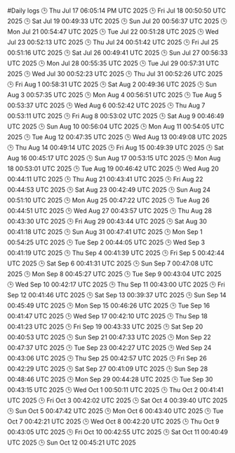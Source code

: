 #Daily logs
🕒 Thu Jul 17 06:05:14 PM UTC 2025
🕒 Fri Jul 18 00:50:50 UTC 2025
🕒 Sat Jul 19 00:49:33 UTC 2025
🕒 Sun Jul 20 00:56:37 UTC 2025
🕒 Mon Jul 21 00:54:47 UTC 2025
🕒 Tue Jul 22 00:51:28 UTC 2025
🕒 Wed Jul 23 00:52:13 UTC 2025
🕒 Thu Jul 24 00:51:42 UTC 2025
🕒 Fri Jul 25 00:51:16 UTC 2025
🕒 Sat Jul 26 00:49:41 UTC 2025
🕒 Sun Jul 27 00:56:33 UTC 2025
🕒 Mon Jul 28 00:55:35 UTC 2025
🕒 Tue Jul 29 00:57:31 UTC 2025
🕒 Wed Jul 30 00:52:23 UTC 2025
🕒 Thu Jul 31 00:52:26 UTC 2025
🕒 Fri Aug  1 00:58:31 UTC 2025
🕒 Sat Aug  2 00:49:36 UTC 2025
🕒 Sun Aug  3 00:57:35 UTC 2025
🕒 Mon Aug  4 00:56:51 UTC 2025
🕒 Tue Aug  5 00:53:37 UTC 2025
🕒 Wed Aug  6 00:52:42 UTC 2025
🕒 Thu Aug  7 00:53:11 UTC 2025
🕒 Fri Aug  8 00:53:02 UTC 2025
🕒 Sat Aug  9 00:46:49 UTC 2025
🕒 Sun Aug 10 00:56:04 UTC 2025
🕒 Mon Aug 11 00:54:05 UTC 2025
🕒 Tue Aug 12 00:47:35 UTC 2025
🕒 Wed Aug 13 00:49:08 UTC 2025
🕒 Thu Aug 14 00:49:14 UTC 2025
🕒 Fri Aug 15 00:49:39 UTC 2025
🕒 Sat Aug 16 00:45:17 UTC 2025
🕒 Sun Aug 17 00:53:15 UTC 2025
🕒 Mon Aug 18 00:53:01 UTC 2025
🕒 Tue Aug 19 00:46:42 UTC 2025
🕒 Wed Aug 20 00:44:11 UTC 2025
🕒 Thu Aug 21 00:43:41 UTC 2025
🕒 Fri Aug 22 00:44:53 UTC 2025
🕒 Sat Aug 23 00:42:49 UTC 2025
🕒 Sun Aug 24 00:51:10 UTC 2025
🕒 Mon Aug 25 00:47:22 UTC 2025
🕒 Tue Aug 26 00:44:51 UTC 2025
🕒 Wed Aug 27 00:43:57 UTC 2025
🕒 Thu Aug 28 00:43:30 UTC 2025
🕒 Fri Aug 29 00:43:44 UTC 2025
🕒 Sat Aug 30 00:41:18 UTC 2025
🕒 Sun Aug 31 00:47:41 UTC 2025
🕒 Mon Sep  1 00:54:25 UTC 2025
🕒 Tue Sep  2 00:44:05 UTC 2025
🕒 Wed Sep  3 00:41:19 UTC 2025
🕒 Thu Sep  4 00:41:39 UTC 2025
🕒 Fri Sep  5 00:42:44 UTC 2025
🕒 Sat Sep  6 00:41:31 UTC 2025
🕒 Sun Sep  7 00:47:08 UTC 2025
🕒 Mon Sep  8 00:45:27 UTC 2025
🕒 Tue Sep  9 00:43:04 UTC 2025
🕒 Wed Sep 10 00:42:17 UTC 2025
🕒 Thu Sep 11 00:43:00 UTC 2025
🕒 Fri Sep 12 00:41:46 UTC 2025
🕒 Sat Sep 13 00:39:37 UTC 2025
🕒 Sun Sep 14 00:45:49 UTC 2025
🕒 Mon Sep 15 00:46:26 UTC 2025
🕒 Tue Sep 16 00:41:47 UTC 2025
🕒 Wed Sep 17 00:42:10 UTC 2025
🕒 Thu Sep 18 00:41:23 UTC 2025
🕒 Fri Sep 19 00:43:33 UTC 2025
🕒 Sat Sep 20 00:40:53 UTC 2025
🕒 Sun Sep 21 00:47:33 UTC 2025
🕒 Mon Sep 22 00:47:37 UTC 2025
🕒 Tue Sep 23 00:42:27 UTC 2025
🕒 Wed Sep 24 00:43:06 UTC 2025
🕒 Thu Sep 25 00:42:57 UTC 2025
🕒 Fri Sep 26 00:42:29 UTC 2025
🕒 Sat Sep 27 00:41:09 UTC 2025
🕒 Sun Sep 28 00:48:46 UTC 2025
🕒 Mon Sep 29 00:44:28 UTC 2025
🕒 Tue Sep 30 00:43:15 UTC 2025
🕒 Wed Oct  1 00:50:11 UTC 2025
🕒 Thu Oct  2 00:41:41 UTC 2025
🕒 Fri Oct  3 00:42:02 UTC 2025
🕒 Sat Oct  4 00:39:40 UTC 2025
🕒 Sun Oct  5 00:47:42 UTC 2025
🕒 Mon Oct  6 00:43:40 UTC 2025
🕒 Tue Oct  7 00:42:21 UTC 2025
🕒 Wed Oct  8 00:42:20 UTC 2025
🕒 Thu Oct  9 00:43:05 UTC 2025
🕒 Fri Oct 10 00:42:55 UTC 2025
🕒 Sat Oct 11 00:40:49 UTC 2025
🕒 Sun Oct 12 00:45:21 UTC 2025
